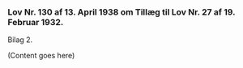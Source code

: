 ### Lov Nr. 130 af 13. April 1938 om Tillæg til Lov Nr. 27 af 19. Februar 1932.

Bilag 2.

(Content goes here)
